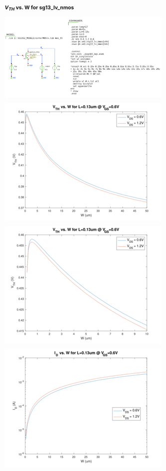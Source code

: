 ### $V_{TH}$ vs. W for sg13_lv_nmos

<p align="center">
   <img src="./img/vt_W_n.png" width="800" />
</p>
<p align="center">
   <img src="./img/VT_vs_W.svg" width="600" />
</p>
<p align="center">
   <img src="./img/VT_vs_W_zoomed_to_10.svg" width="600" />
</p>
<p align="center">
   <img src="./img/ID_vs_W.svg" width="600" />
</p>
